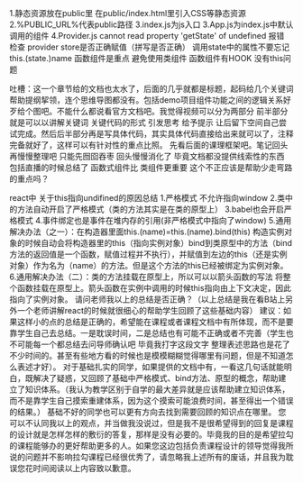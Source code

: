 1.静态资源放在public里 在public/index.html里引入CSS等静态资源
2.%PUBLIC_URL%代表public路径
3.index.js为js入口
3.App.js为index.js中默认调用的组件
4.Provider.js cannot read property 'getState' of undefined 报错 检查 provider store是否正确赋值（拼写是否正确）
调用state中的属性不要忘记this.(state.)name
函数组件是重点 避免使用类组件 函数组件有HOOK 没有this问题

吐槽：这一个章节给的文档也太水了，后面的几乎就都是标题，起码给几个关键词帮助提纲挈领，连个思维导图都没有。包括demo项目组件功能之间的逻辑关系好歹给个图吧。不能什么都说看官方文档吧。我觉得视频可以分为两部分 前半部分就是可以以讲解关键词 关键代码的形式 引发思考 给予提示 让后留下空间自己尝试完成。然后后半部分再是写具体代码，其实具体代码直接给出来就可以了，注释完备就好了，这样可以有针对性的重点比照。
先看后面的课理框架吧。笔记回头再慢慢整理吧 只能先囫囵吞枣 回头慢慢消化了 毕竟文档都没提供线索性的东西
包括直播的时候总结了 函数式组件比 类组件更重要 这个不正应该是帮助少走弯路的重点吗？


react中 关于this指向undifined的原因总结
1.严格模式 不允许指向window
2.类中的方法自动开启了严格模式（类的方法其实是在类的原型上）
3.babel也会开启严格模式
4.事件绑定也是事件在堆内存的引用(非严格模式中指向了window)
5.通用解决办法（之一）：在构造器里面this.(name)=this.(name).bind(this) 构造实例对象的时候自动会将构造器里的this（指向实例对象）bind到类原型中的方法（bind方法的返回值是一个函数，赋值过程并不执行），并赋值到左边的this（还是实例对象）作为名为（name）的方法。但是这个方法的this已经被绑定为实例对象。
6.通用解决办法（二）：类的方法挂载在原型上，所以可以以箭头函数的写法 将整个函数挂载在原型上。箭头函数在实例中调用的时候this指向由上下文决定，因此指向了实例对象。
请问老师我以上的总结是否正确？（以上总结是我在看B站上另外一个老师讲解react的时候就很细心的帮助学生回顾了这些基础内容）
建议：如果这样小的点的总结是正确的，希望能在课程或者课程文档中有所体现，而不是要靠学生自己去总结。一是耽误时间，二是总结也有可能不正确或者不完善（学生也不可能每一个都总结去问导师确认吧 毕竟我打字这段文字 整理表述思路也是花了不少时间的。甚至有些地方看的时候也是模模糊糊觉得哪里有问题，但是不知道怎么表述才好）。
对于基础扎实的同学，如果提供的文档中有，一看这几句话就能明白，既解决了疑惑，又回顾了基础中严格模式、bind方法、原型的概念，帮助建立了知识体系。（我认为教学区别于自学的最大差异就是应该帮助建立知识体系，而不是靠学生自己摸索重建体系，因为这个摸索可能浪费时间，甚至得出一个错误的结果。）
基础不好的同学也可以更有方向去找到需要回顾的知识点在哪里。
您可以不认同我以上的观点，并当做我没说过，但是我不是很希望得到的回复是课程的设计就是怎样怎样的敷衍的答复，那样是没有必要的。毕竟我的目的是希望拉勾的课程能够办的更好帮助更多的人。如果您这边包括负责课程设计的领导觉得我所说的问题并不影响拉勾课程已经很优秀了，请忽略我上述所有的废话，并且我为耽误您花时间阅读以上内容致以歉意。